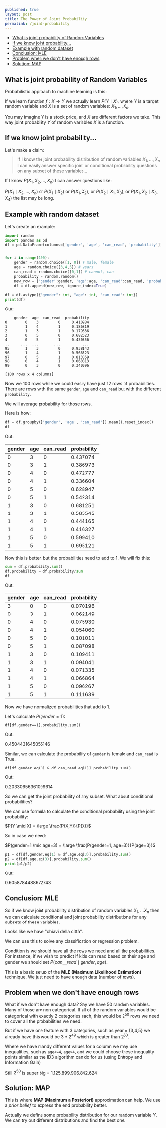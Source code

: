 ```yaml
---
published: true
layout: post
title: The Power of Joint Probability
permalink: /joint-probability
---
```

- [What is joint probability of Random Variables](#what-is-joint-probability-of-random-variables)
- [If we know joint probability...](#if-we-know-joint-probability)
- [Example with random dataset](#example-with-random-dataset)
- [Conclusion: MLE](#conclusion-mle)
- [Problem when we don't have enough rows](#problem-when-we-dont-have-enough-rows)
- [Solution: MAP](#solution-map)

## What is joint probability of Random Variables

Probabilistic approach to machine learning is this:

If we learn function $f:X→Y$ we actually learn $P(Y \mid X)$, where $Y$ is a target random variable and $X$ is a set of random variables: $X_1, ..., X_n$.

You may imagine $Y$ is a stock price, and $X$ are different factors we take. This way joint probability $Y$ of random variables $X$ is a function.

## If we know joint probability...

Let's make a claim:

> If I know the joint probability distribution of random variables ${X_1, ... , X_n}$ I can easily answer specific joint or conditional probability questions on any subset of these variables...

If I know $P(X_1, X_2, ..., X_n)$ I can answer questions like:

$P(X_1 \mid X_2,  ... , X_n)$ or $P(X_1 \mid X_2)$ or $P(X_1, X_2)$, or $P(X_2 \mid X_1, X_3)$, or $P(X_1, X_2 \mid X_3, X_4)$ the list may be long.

## Example with random dataset
Let's create an example:

```python
import random
import pandas as pd
df = pd.DataFrame(columns=['gender', 'age', 'can_read', 'probability'])


for i in range(100):
    gender = random.choice([1, 0]) # male, female
    age = random.choice([3,4,5]) # years
    can_read = random.choice([0,1]) # cannot, can
    probability = random.random()
    new_row = {'gender':gender, 'age':age, 'can_read':can_read, 'probability':probability}
    df = df.append(new_row, ignore_index=True)
    
df = df.astype({"gender": int, "age": int, "can_read": int})
print(df)
```

Out:
```
    gender  age  can_read  probability
0        0    3         0     0.410984
1        1    4         1     0.186819
2        1    3         1     0.179636
3        0    5         0     0.682623
4        0    5         1     0.430356
..     ...  ...       ...          ...
95       1    3         0     0.938143
96       1    4         1     0.566523
97       0    5         1     0.813059
98       0    4         1     0.060813
99       0    3         0     0.340096

[100 rows x 4 columns]
```

Now we 100 rows while we could easily have just 12 rows of probabilities. There are rows with the same `gender`, `age` and `can_read` but with the different `probability`.

We will average probability for those rows.

Here is how:

```python
df = df.groupby(['gender', 'age', 'can_read']).mean().reset_index()
df
```
Out:


|gender|age|can_read|probability|
|-|-|-|-|
|0|3|0|0.437074
|0|3|1|0.386973
|0|4|0|0.472777
|0|4|1|0.336604
|0|5|0|0.628947
|0|5|1|0.542314
|1|3|0|0.681251
|1|3|1|0.585545
|1|4|0|0.444165
|1|4|1|0.416327
|1|5|0|0.599410
|1|5|1|0.695121


Now this is better, but the probabilities need to add to 1. We will fix this:

```python
sum = df.probability.sum()
df.probability = df.probability/sum
df
```
Out:

|gender|age|can_read|probability|
|-|-|-|-|
|3|0|0|0.070196
|0|3|1|0.062149
|0|4|0|0.075930
|0|4|1|0.054060
|0|5|0|0.101011
|0|5|1|0.087098
|1|3|0|0.109411
|1|3|1|0.094041
|1|4|0|0.071335
|1|4|1|0.066864
|1|5|0|0.096267
|1|5|1|0.111639

Now we have normalized probabilities that add to 1.

Let's calculate $P(gender=1)$:

```
df[df.gender==1].probability.sum()
```
Out:

0.4504431645055146


Similar, we can calculate the probability of `gender` is female and `can_read` is True.

```
df[df.gender.eq(0) & df.can_read.eq(1)].probability.sum()
```

Out:

0.20330656361099614


So we can get the joint probability of any subset. What about conditional probabilities? 

We can use formula to calculate the conditional probability using the joint probability:

$P(Y \mid X) = \large \frac{P(X,Y)}{P(X)}$

So in case we need:

$P(gender=1 \mid age=3) = \large \frac{P(gender=1, age=3)}{P(age=3)}$

```python
p1 = df[df.gender.eq(1) & df.age.eq(3)].probability.sum()
p2 = df[df.age.eq(3)].probability.sum()
print(p1/p2)
```
Out:

0.6058784488672743

## Conclusion: MLE

So if we know joint probability distribution of random variables $X_1,...X_n$  then we can calculate conditional and joint probability distributions for any subsets of these variables.

Looks like we have "chiavi della città".

We can use this to solve any classification or regression problem.

Condition is we should have all the rows we need and all the probabilities. For instance, if we wish to predict if kids can read based on their age and gender we should set $P(can＿read \mid gender, age)$.

This is a basic setup of the **MLE (Maximum Likelihood Estimation)** technique. We just need to have enough data (number of rows).


## Problem when we don't have enough rows

What if we don't have enough data? Say we have 50 random variables. Many of those are non categorical. If all of the random variables would be categorical with exactly 2 categories each, this would be $2^{50}$ rows we need to cover all the probabilities we need.

But if we have one feature with 3 categories, such as year = {3,4,5} we already have this would be $3*2^{49}$ which is greater than $2^{50}$.

Where we have mandy different values for a column we may use inequalities, such as `age<=4`, `age>4`, and we could choose these inequality points similar as the ID3 algorithm can do for us (using Entropy and Information Gain).

Still $2^{50}$ is super big = 1.125.899.906.842.624


## Solution: MAP 
This is where **MAP (Maximum a Posteriori)** approximation can help. We use a _prior belief_ to express the end probability better. 

Actually we define some probability distribution for our random variable $Y$. We can try out different distributions and find the best one.